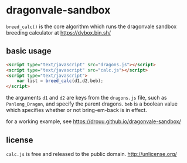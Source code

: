 # dragonvale-sandbox

`breed_calc()` is the core algorithm which runs the dragonvale sandbox breeding calculator at https://dvbox.bin.sh/

## basic usage

```html
<script type="text/javascript" src="dragons.js"></script>
<script type="text/javascript" src="calc.js"></script>
<script type="text/javascript">
    var list = breed_calc(d1,d2,beb);
</script>
```

the arguments `d1` and `d2` are keys from the `dragons.js` file, such as `Panlong_Dragon`, and specify the parent dragons.  `beb` is a boolean value which specifies whether or not bring-em-back is in effect.

for a working example, see https://drouu.github.io/dragonvale-sandbox/

## license

`calc.js` is free and released to the public domain.  http://unlicense.org/
